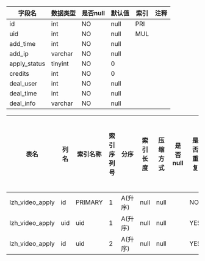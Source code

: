 |字段名|数据类型|是否null|默认值|索引|注释|
|------|--------|--------|------|----|----|
|id|int|NO|null|PRI||
|uid|int|NO|null|MUL||
|add_time|int|NO|null|||
|add_ip|varchar|NO|null|||
|apply_status|tinyint|NO|0|||
|credits|int|NO|0|||
|deal_user|int|NO|null|||
|deal_time|int|NO|null|||
|deal_info|varchar|NO|null|||



|表名|列名|索引名称|索引序列号|分序|索引长度|压缩方式|是否null|是否重复|唯一值数目估计值|索引方法|列中描述索引信息|索引注释|
|----|----|--------|----------|----|--------|--------|--------|--------|----------------|--------|----------------|--------|
|lzh_video_apply|id|PRIMARY|1|A(升序)|null|null||NO|26|BTREE|||
|lzh_video_apply|uid|uid|1|A(升序)|null|null||YES||BTREE|||
|lzh_video_apply|id|uid|2|A(升序)|null|null||YES||BTREE|||
